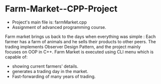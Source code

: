 # Farm-Market--CPP-Project
* Project's main file is: farmMarket.cpp
* Assignment of advanced programming course.

Farm market brings us back to the days when everything was simple :
Each farmer has a farm of animals and he sells their products to other peers. 
The trading implements Observer Design Pattern, and the project mainly focuses on OOP in C++. 
Farm Market is executed using CLI menu which is capable of:
* showing current farmers' details.
* generates a trading day in the market. 
* Fast-forwarding of many years of trading. 
 
